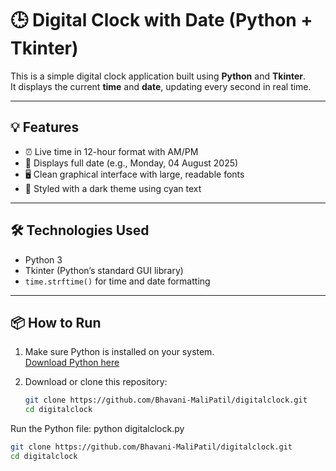 # 🕒 Digital Clock with Date (Python + Tkinter)

This is a simple digital clock application built using **Python** and **Tkinter**.  
It displays the current **time** and **date**, updating every second in real time.

---

## 💡 Features

- ⏰ Live time in 12-hour format with AM/PM
- 📅 Displays full date (e.g., Monday, 04 August 2025)
- 🖥️ Clean graphical interface with large, readable fonts
- 🎨 Styled with a dark theme using cyan text

---

## 🛠️ Technologies Used

- Python 3
- Tkinter (Python’s standard GUI library)
- `time.strftime()` for time and date formatting

---

## 📦 How to Run

1. Make sure Python is installed on your system.  
   [Download Python here](https://www.python.org/downloads/)

2. Download or clone this repository:
   ```bash
   git clone https://github.com/Bhavani-MaliPatil/digitalclock.git
   cd digitalclock
Run the Python file:
python digitalclock.py
   ```bash
   git clone https://github.com/Bhavani-MaliPatil/digitalclock.git
   cd digitalclock
